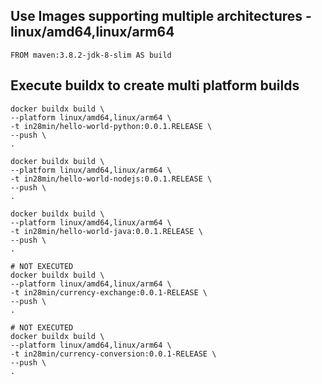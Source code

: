## Use Images supporting multiple architectures - linux/amd64,linux/arm64

```
FROM maven:3.8.2-jdk-8-slim AS build
```

## Execute buildx to create multi platform builds

```
docker buildx build \
--platform linux/amd64,linux/arm64 \
-t in28min/hello-world-python:0.0.1.RELEASE \
--push \
.

docker buildx build \
--platform linux/amd64,linux/arm64 \
-t in28min/hello-world-nodejs:0.0.1.RELEASE \
--push \
.

docker buildx build \
--platform linux/amd64,linux/arm64 \
-t in28min/hello-world-java:0.0.1.RELEASE \
--push \
.

# NOT EXECUTED
docker buildx build \
--platform linux/amd64,linux/arm64 \
-t in28min/currency-exchange:0.0.1-RELEASE \
--push \
.

# NOT EXECUTED
docker buildx build \
--platform linux/amd64,linux/arm64 \
-t in28min/currency-conversion:0.0.1-RELEASE \
--push \
.
```